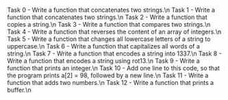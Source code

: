 Task 0 - Write a function that concatenates two strings.\n Task 1 - Write a function that concatenates two strings.\n Task 2 - Write a function that copies a string.\n Task 3 - Write a function that compares two strings.\n Task 4 - Write a function that reverses the content of an array of integers.\n Task 5 - Write a function that changes all lowercase letters of a string to uppercase.\n Task 6 - Write a function that capitalizes all words of a string.\n Task 7 - Write a function that encodes a string into 1337.\n Task 8 - Write a function that encodes a string using rot13.\n Task 9 - Write a function that prints an integer.\n Task 10 - Add one line to this code, so that the program prints a[2] = 98, followed by a new line.\n Task 11 - Write a function that adds two numbers.\n Task 12 - Write a function that prints a buffer.\n